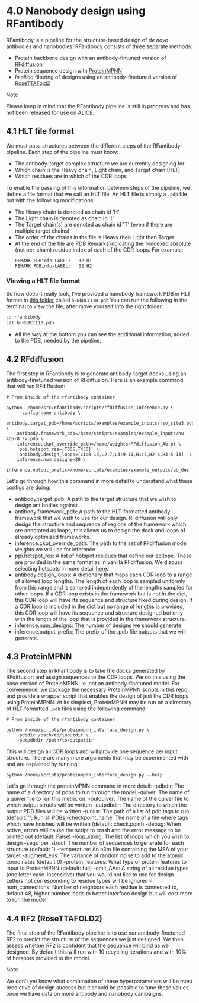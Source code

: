 # 4.0 Nanobody design using RFantibody

RFantibody is a pipeline for the structure-based design of _de novo_ antibodies and nanobodies. RFantibody consists of three separate methods:
- Protein backbone design with an antibody-fintuned version of [RFdiffusion](https://www.nature.com/articles/s41586-023-06415-8)
- Protein sequence design with [ProteinMPNN](https://www.science.org/doi/10.1126/science.add2187)
- _In silico_ filtering of designs using an antibody-finetuned version of [RoseTTAFold2](https://www.biorxiv.org/content/10.1101/2023.05.24.542179v1)

> [!NOTE]
> Please keep in mind that the RFantibody pipeline is still in progress and has not been released for use on ALICE.

## 4.1 HLT file format

We must pass structures between the different steps of the RFantibody pipeline. Each step of the pipeline must know:
- The antibody-target complex structure we are currently designing for
- Which chain is the Heavy chain, Light chain, and Target chain (HLT)
- Which residues are in which of the CDR loops

To enable the passing of this information between steps of the pipeline, we define a file format that we call an HLT file. An HLT file is simply a `.pdb` file but with the following modifications:
- The Heavy chain is denoted as chain id 'H'
- The Light chain is denoted as chain id 'L'
- The Target chain(s) are denoted as chain id 'T' (even if there are multiple target chains)
- The order of the chains in the file is Heavy then Light then Target
- At the end of the file are PDB Remarks indicating the 1-indexed absolute (not per-chain) residue index of each of the CDR loops. For example:
  ```
  REMARK PDBinfo-LABEL:   32 H1
  REMARK PDBinfo-LABEL:   52 H2
  ```
### Viewing a HLT file format
So how does it really look, I've provided a nanobody framework PDB in HLT format in [this folder](rfantibody/) called `h-NbBCII10.pdb`
You can run the following in the terminal to view the file, after move yourself into the right folder:

```bash
cd rfantibody
cat h-NbBCII10.pdb
```
- All the way at the bottom you can see the additional information, added to the PDB, needed by the pipeline.

## 4.2 RFdiffusion

The first step in RFantibody is to generate antibody-target docks using an antibody-finetuned version of RFdiffusion. Here is an example command that will run RFdiffusion:
```
# From inside of the rfantibody container

python  /home/src/rfantibody/scripts/rfdiffusion_inference.py \
    --config-name antibody \
    antibody.target_pdb=/home/scripts/examples/example_inputs/rsv_site3.pdb \
    antibody.framework_pdb=/home/scripts/examples/example_inputs/hu-4D5-8_Fv.pdb \
    inference.ckpt_override_path=/home/weights/RFdiffusion_Ab.pt \
    'ppi.hotspot_res=[T305,T456]' \
    'antibody.design_loops=[L1:8-13,L2:7,L3:9-11,H1:7,H2:6,H3:5-13]' \
    inference.num_designs=20 \
    inference.output_prefix=/home/scripts/examples/example_outputs/ab_des
```

Let's go through how this command in more detail to understand what these configs are doing:
- antibody.target_pdb: A path to the target structure that we wish to design antibodies against.
- antibody.framework_pdb: A path to the HLT-formatted antibody framework that we wish to use for our design. RFdiffusion will only design the structure and sequence of regions of the framework which are annotated as loops, this allows us to design the dock and loops of already optimized frameworks.
- inference.ckpt_override_path: The path to the set of RFdiffusion model weights we will use for inference
- ppi.hotspot_res: A list of hotspot residues that define our epitope. These are provided in the same format as in vanilla RFdiffusion. We discuss selecting hotspots in more detail [here](#Target-site-selection).
- antibody.design_loops: A dictionary that maps each CDR loop to a range of allowed loop lengths. The length of each loop is sampled uniformly from this range and is sampled independently of the lengths sampled for other loops. If a CDR loop exists in the framework but is not in the dict, this CDR loop will have its sequence and structure fixed during design. If a CDR loop is included in the dict but no range of lengths is provided, this CDR loop will have its sequence and structure designed but only with the length of the loop that is provided in the framework structure.
- inference.num_designs: The number of designs we should generate.
- inference.output_prefix: The prefix of the .pdb file outputs that we will generate.

## 4.3 ProteinMPNN

The second step in RFantibody is to take the docks generated by RFdiffusion and assign sequences to the CDR loops. We do this using the base version of ProteinMPNN, ie. not an antibody-finetuned model. For convenience, we package the necessary ProteinMPNN scripts in this repo and provide a wrapper script that enables the design of just the CDR loops using ProteinMPNN.
At its simplest, ProteinMPNN may be run on a directory of HLT-formatted `.pdb` files using the following command:
```
# From inside of the rfantibody container

python /home/scripts/proteinmpnn_interface_design.py \
    -pdbdir /path/to/inputdir \
    -outpdbdir /path/to/outputdir
```
This will design all CDR loops and will provide one sequence per input structure. There are many more arguments that may be experimented with and are explained by running:
```
python /home/scripts/proteinmpnn_interface_design.py --help
```
Let's go through the proteinMPNN command in more detail:
  -pdbdir: The name of a directory of pdbs to run through the model
  -quiver: The name of a quiver file to run this metric on.
  -outquiver: The name of the quiver file to which output structs will be written
  -outpdbdir: The directory to which the output PDB files will be written
  -runlist: The path of a list of pdb tags to run (default: ''; Run all PDBs
  -checkpoint_name: The name of a file where tags which have finished will be written (default: check.point)
  -debug: When active, errors will cause the script to crash and the error message to be printed out (default: False)
  -loop_string: The list of loops which you wish to design
  -seqs_per_struct: The number of sequences to generate for each structure (default: 1)
  -temperature: An a3m file containing the MSA of your target
  -augment_eps: The variance of random noise to add to the atomic coordinates (default 0)
  -protein_features: What type of protein features to input to ProteinMPNN (default: full)
  -omit_AAs: A string of all residue types (one letter case-insensitive) that you would not like to use for design. Letters not corresponding to residue types will be ignored
  -num_connections: Number of neighbors each residue is connected to, default 48, higher number leads to better interface design but will cost more to run the model

## 4.4 RF2 (RoseTTAFOLD2)

The final step of the RFantibody pipeline is to use our antibody-finetuned RF2 to predict the structure of the sequences we just designed. We then assess whether RF2 is confident that the sequence will bind as we designed.
By default this will run with 10 recycling iterations and with 10% of hotspots provided to the model. 

> [!NOTE]
> We don't yet know what combination of these hyperparameters will be most predictive of design success but it should be possible to tune these values once we have data on more antibody and nanobody campaigns.
